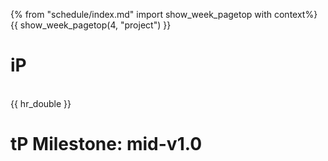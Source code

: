 {% from "schedule/index.md" import show_week_pagetop with context%}
{{ show_week_pagetop(4, "project") }}

# iP

<include src="../../admin/ip-w04.md#body" />

<br>
{{ hr_double }}

# tP Milestone: mid-v1.0

<include src="../../admin/project-w04-inception.md#main" />